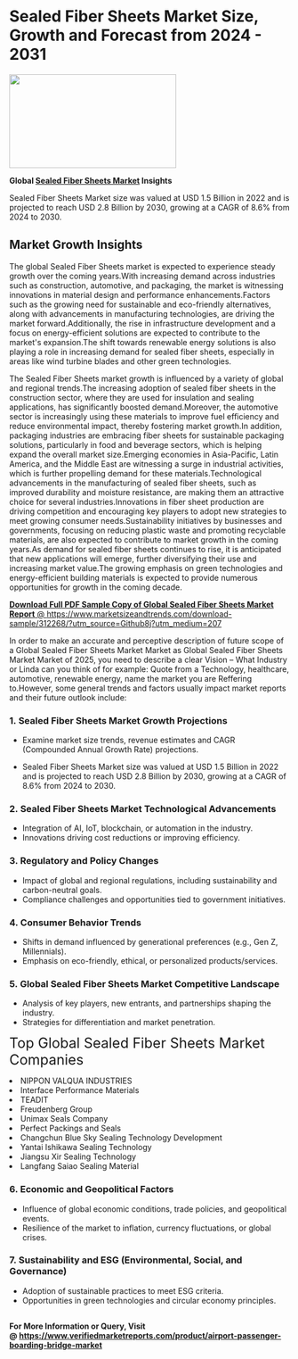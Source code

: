 <H1>Sealed Fiber Sheets Market Size, Growth and Forecast from 2024 - 2031</H1><img class="aligncenter size-medium wp-image-584254" src="https://thirdeyenews.in/wp-content/uploads/2024/09/Global-Market-Research-300x168.jpeg" alt="" width="300" height="168" /><p><strong>Global&nbsp;<a href="https://www.marketsizeandtrends.com/download-sample/312268/?utm_source=Github8j?utm_medium=207">Sealed Fiber Sheets Market</a> Insights</strong></p><p>Sealed Fiber Sheets Market size was valued at USD 1.5 Billion in 2022 and is projected to reach USD 2.8 Billion by 2030, growing at a CAGR of 8.6% from 2024 to 2030.</p><p><h2>Market Growth Insights</h2> <p>The global Sealed Fiber Sheets market is expected to experience steady growth over the coming years.With increasing demand across industries such as construction, automotive, and packaging, the market is witnessing innovations in material design and performance enhancements.Factors such as the growing need for sustainable and eco-friendly alternatives, along with advancements in manufacturing technologies, are driving the market forward.Additionally, the rise in infrastructure development and a focus on energy-efficient solutions are expected to contribute to the market's expansion.The shift towards renewable energy solutions is also playing a role in increasing demand for sealed fiber sheets, especially in areas like wind turbine blades and other green technologies.</p> <p><a href="#"></a></p> <p>The Sealed Fiber Sheets market growth is influenced by a variety of global and regional trends.The increasing adoption of sealed fiber sheets in the construction sector, where they are used for insulation and sealing applications, has significantly boosted demand.Moreover, the automotive sector is increasingly using these materials to improve fuel efficiency and reduce environmental impact, thereby fostering market growth.In addition, packaging industries are embracing fiber sheets for sustainable packaging solutions, particularly in food and beverage sectors, which is helping expand the overall market size.Emerging economies in Asia-Pacific, Latin America, and the Middle East are witnessing a surge in industrial activities, which is further propelling demand for these materials.Technological advancements in the manufacturing of sealed fiber sheets, such as improved durability and moisture resistance, are making them an attractive choice for several industries.Innovations in fiber sheet production are driving competition and encouraging key players to adopt new strategies to meet growing consumer needs.Sustainability initiatives by businesses and governments, focusing on reducing plastic waste and promoting recyclable materials, are also expected to contribute to market growth in the coming years.As demand for sealed fiber sheets continues to rise, it is anticipated that new applications will emerge, further diversifying their use and increasing market value.The growing emphasis on green technologies and energy-efficient building materials is expected to provide numerous opportunities for growth in the coming decade.</p> <p><a href="#"></p><p><span class=""><strong>Download Full PDF Sample Copy of Global Sealed Fiber Sheets Market Report</strong> @ <a href="https://www.marketsizeandtrends.com/download-sample/312268/?utm_source=Github8j?utm_medium=207" target="_blank">https://www.marketsizeandtrends.com/download-sample/312268/?utm_source=Github8j?utm_medium=207</a></span></p><p>In order to make an accurate and perceptive description of future scope of a Global&nbsp;Sealed Fiber Sheets Market Market as Global&nbsp;Sealed Fiber Sheets Market Market of 2025, you need to describe a clear Vision &ndash; What Industry or Linda can you think of for example: Quote from a Technology, healthcare, automotive, renewable energy, name the market you are Reffering to.However, some general trends and factors usually impact market reports and their future outlook include:</p><h3>1.&nbsp;<strong>Sealed Fiber Sheets Market Growth Projections</strong></h3><ul><li>Examine market size trends, revenue estimates and CAGR (Compounded Annual Growth Rate) projections.</li><li><p>Sealed Fiber Sheets Market size was valued at USD 1.5 Billion in 2022 and is projected to reach USD 2.8 Billion by 2030, growing at a CAGR of 8.6% from 2024 to 2030.</p></li></ul><h3>2.&nbsp;<strong>Sealed Fiber Sheets Market Technological Advancements</strong></h3><ul><li>Integration of AI, IoT, blockchain, or automation in the industry.</li><li>Innovations driving cost reductions or improving efficiency.</li></ul><h3>3.&nbsp;<strong>Regulatory and Policy Changes</strong></h3><ul><li>Impact of global and regional regulations, including sustainability and carbon-neutral goals.</li><li>Compliance challenges and opportunities tied to government initiatives.</li></ul><h3>4.&nbsp;<strong>Consumer Behavior Trends</strong></h3><ul><li>Shifts in demand influenced by generational preferences (e.g., Gen Z, Millennials).</li><li>Emphasis on eco-friendly, ethical, or personalized products/services.</li></ul><h3>5.&nbsp;<strong>Global Sealed Fiber Sheets Market Competitive Landscape</strong></h3><ul><li>Analysis of key players, new entrants, and partnerships shaping the industry.</li><li>Strategies for differentiation and market penetration.</li></ul><p data-pm-slice="1 1 []"><span style="color: inherit; font-family: inherit; font-size: 25px;">Top Global Sealed Fiber Sheets Market Companies</span></p><div class="" data-test-id=""><p><li>NIPPON VALQUA INDUSTRIES</li><li> Interface Performance Materials</li><li> TEADIT</li><li> Freudenberg Group</li><li> Unimax Seals Company</li><li> Perfect Packings and Seals</li><li> Changchun Blue Sky Sealing Technology Development</li><li> Yantai Ishikawa Sealing Technology</li><li> Jiangsu Xir Sealing Technology</li><li> Langfang Saiao Sealing Material</li></p></div><h3>6.&nbsp;<strong>Economic and Geopolitical Factors</strong></h3><ul><li>Influence of global economic conditions, trade policies, and geopolitical events.</li><li>Resilience of the market to inflation, currency fluctuations, or global crises.</li></ul><h3>7.&nbsp;<strong>Sustainability and ESG (Environmental, Social, and Governance)</strong></h3><ul><li>Adoption of sustainable practices to meet ESG criteria.</li><li>Opportunities in green technologies and circular economy principles.</li></ul><h2><strong style="font-size: 14px;">For More Information or Query, Visit @&nbsp;</strong><a style="background-color: #ffffff; font-size: 14px;" href="https://www.marketsizeandtrends.com/report/sealed-fiber-sheets-market/" target="_blank">https://www.verifiedmarketreports.com/product/airport-passenger-boarding-bridge-market</a></h2>